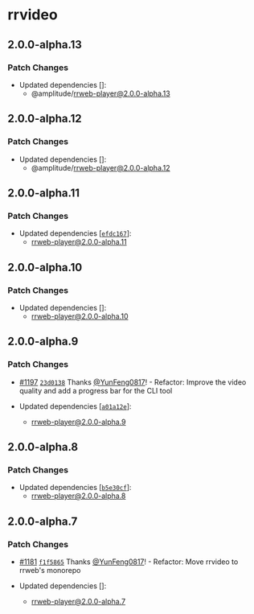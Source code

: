 # rrvideo

## 2.0.0-alpha.13

### Patch Changes

- Updated dependencies []:
  - @amplitude/rrweb-player@2.0.0-alpha.13

## 2.0.0-alpha.12

### Patch Changes

- Updated dependencies []:
  - @amplitude/rrweb-player@2.0.0-alpha.12

## 2.0.0-alpha.11

### Patch Changes

- Updated dependencies [[`efdc167`](https://github.com/rrweb-io/rrweb/commit/efdc167ca6c039d04af83612e3d92498bb9b41a7)]:
  - rrweb-player@2.0.0-alpha.11

## 2.0.0-alpha.10

### Patch Changes

- Updated dependencies []:
  - rrweb-player@2.0.0-alpha.10

## 2.0.0-alpha.9

### Patch Changes

- [#1197](https://github.com/rrweb-io/rrweb/pull/1197) [`23d0138`](https://github.com/rrweb-io/rrweb/commit/23d01387f439db68d2874879242b6ade3e103f75) Thanks [@YunFeng0817](https://github.com/YunFeng0817)! - Refactor: Improve the video quality and add a progress bar for the CLI tool

- Updated dependencies [[`a01a12e`](https://github.com/rrweb-io/rrweb/commit/a01a12ef6769f26aa922ccd6ac76499f0837f0c2)]:
  - rrweb-player@2.0.0-alpha.9

## 2.0.0-alpha.8

### Patch Changes

- Updated dependencies [[`b5e30cf`](https://github.com/rrweb-io/rrweb/commit/b5e30cf6cc7f5335d674ef1917a92bdf2895fe9e)]:
  - rrweb-player@2.0.0-alpha.8

## 2.0.0-alpha.7

### Patch Changes

- [#1181](https://github.com/rrweb-io/rrweb/pull/1181) [`f1f5865`](https://github.com/rrweb-io/rrweb/commit/f1f5865dcf19db5637bbb12b220eb2aa0c0219ad) Thanks [@YunFeng0817](https://github.com/YunFeng0817)! - Refactor: Move rrvideo to rrweb's monorepo

- Updated dependencies []:
  - rrweb-player@2.0.0-alpha.7
